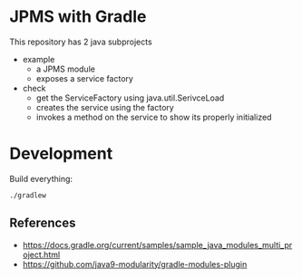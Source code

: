 # JPMS with Gradle

This repository has 2 java subprojects
- example
  - a JPMS module
  - exposes a service factory
- check
  - get the ServiceFactory using java.util.SerivceLoad
  - creates the service using the factory
  - invokes a method on the service to show its properly initialized
    
# Development

Build everything:
```
./gradlew
```

## References
- https://docs.gradle.org/current/samples/sample_java_modules_multi_project.html
- https://github.com/java9-modularity/gradle-modules-plugin

